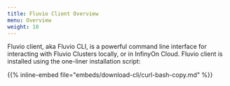 ```yaml
---
title: Fluvio Client Overview
menu: Overview
weight: 10
---
```


Fluvio client, aka Fluvio CLI, is a powerful command line interface for interacting with Fluvio Clusters locally, or in InfinyOn Cloud. Fluvio client is installed using the one-liner installation script:

{{% inline-embed file="embeds/download-cli/curl-bash-copy.md" %}}
